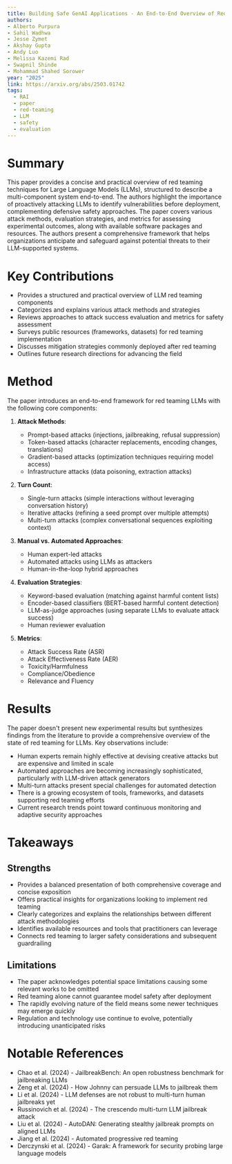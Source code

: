 ```yaml
---
title: Building Safe GenAI Applications - An End-to-End Overview of Red Teaming for Large Language Models
authors: 
- Alberto Purpura
- Sahil Wadhwa
- Jesse Zymet
- Akshay Gupta
- Andy Luo
- Melissa Kazemi Rad
- Swapnil Shinde
- Mohammad Shahed Sorower
year: "2025"
link: https://arxiv.org/abs/2503.01742
tags:
  - RAI
  - paper
  - red-teaming
  - LLM
  - safety
  - evaluation
---
```

# Summary

This paper provides a concise and practical overview of red teaming techniques for Large Language Models (LLMs), structured to describe a multi-component system end-to-end. The authors highlight the importance of proactively attacking LLMs to identify vulnerabilities before deployment, complementing defensive safety approaches. The paper covers various attack methods, evaluation strategies, and metrics for assessing experimental outcomes, along with available software packages and resources. The authors present a comprehensive framework that helps organizations anticipate and safeguard against potential threats to their LLM-supported systems.  
# Key Contributions
- Provides a structured and practical overview of LLM red teaming components
- Categorizes and explains various attack methods and strategies
- Reviews approaches to attack success evaluation and metrics for safety assessment
- Surveys public resources (frameworks, datasets) for red teaming implementation
- Discusses mitigation strategies commonly deployed after red teaming
- Outlines future research directions for advancing the field

# Method

The paper introduces an end-to-end framework for red teaming LLMs with the following core components:

1. **Attack Methods**:
   - Prompt-based attacks (injections, jailbreaking, refusal suppression)
   - Token-based attacks (character replacements, encoding changes, translations)
   - Gradient-based attacks (optimization techniques requiring model access)
   - Infrastructure attacks (data poisoning, extraction attacks)

2. **Turn Count**:
   - Single-turn attacks (simple interactions without leveraging conversation history)
   - Iterative attacks (refining a seed prompt over multiple attempts)
   - Multi-turn attacks (complex conversational sequences exploiting context)

3. **Manual vs. Automated Approaches**:
   - Human expert-led attacks
   - Automated attacks using LLMs as attackers
   - Human-in-the-loop hybrid approaches

4. **Evaluation Strategies**:
   - Keyword-based evaluation (matching against harmful content lists)
   - Encoder-based classifiers (BERT-based harmful content detection)
   - LLM-as-judge approaches (using separate LLMs to evaluate attack success)
   - Human reviewer evaluation

5. **Metrics**:
   - Attack Success Rate (ASR)
   - Attack Effectiveness Rate (AER)
   - Toxicity/Harmfulness
   - Compliance/Obedience
   - Relevance and Fluency

# Results

The paper doesn't present new experimental results but synthesizes findings from the literature to provide a comprehensive overview of the state of red teaming for LLMs. Key observations include:

- Human experts remain highly effective at devising creative attacks but are expensive and limited in scale
- Automated approaches are becoming increasingly sophisticated, particularly with LLM-driven attack generators
- Multi-turn attacks present special challenges for automated detection
- There is a growing ecosystem of tools, frameworks, and datasets supporting red teaming efforts
- Current research trends point toward continuous monitoring and adaptive security approaches

# Takeaways
## Strengths
- Provides a balanced presentation of both comprehensive coverage and concise exposition
- Offers practical insights for organizations looking to implement red teaming
- Clearly categorizes and explains the relationships between different attack methodologies
- Identifies available resources and tools that practitioners can leverage
- Connects red teaming to larger safety considerations and subsequent guardrailing

## Limitations
- The paper acknowledges potential space limitations causing some relevant works to be omitted
- Red teaming alone cannot guarantee model safety after deployment
- The rapidly evolving nature of the field means some newer techniques may emerge quickly
- Regulation and technology use continue to evolve, potentially introducing unanticipated risks

# Notable References
- Chao et al. (2024) - JailbreakBench: An open robustness benchmark for jailbreaking LLMs
- Zeng et al. (2024) - How Johnny can persuade LLMs to jailbreak them
- Li et al. (2024) - LLM defenses are not robust to multi-turn human jailbreaks yet
- Russinovich et al. (2024) - The crescendo multi-turn LLM jailbreak attack
- Liu et al. (2024) - AutoDAN: Generating stealthy jailbreak prompts on aligned LLMs
- Jiang et al. (2024) - Automated progressive red teaming
- Derczynski et al. (2024) - Garak: A framework for security probing large language models
